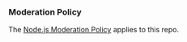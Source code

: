 ### Moderation Policy

The [Node.js Moderation Policy][] applies to this repo.

[node.js moderation policy]: https://github.com/nodejs/admin/blob/master/Moderation-Policy.md
